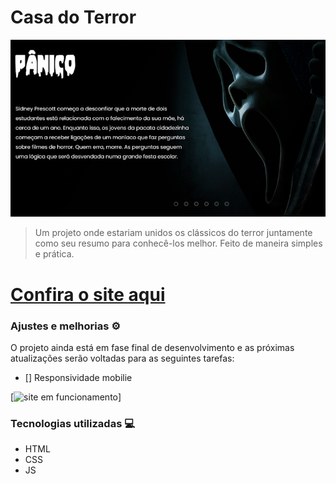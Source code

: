 # Casa do Terror

<img src="site.png" alt="Exemplo imagem">

> Um projeto onde estariam unidos os clássicos do terror juntamente como seu resumo para conhecê-los melhor. Feito de maneira simples e prática.

<h1><a href="https://barcellos-estudio.github.io/projeto-casa-do-terror/">Confira o site aqui</a></h1>

### Ajustes e melhorias ⚙️

O projeto ainda está em fase final de desenvolvimento e as próximas atualizações serão voltadas para as seguintes tarefas:

- [] Responsividade mobilie

[<img src="./CasaDoTerror.gif" alt="site em funcionamento">]

### Tecnologias utilizadas 💻

- HTML
- CSS 
- JS 


